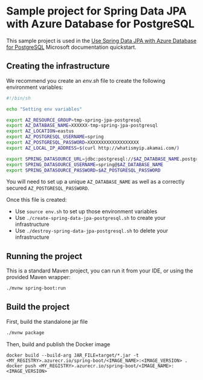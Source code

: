# Sample project for Spring Data JPA with Azure Database for PostgreSQL

This sample project is used in the [Use Spring Data JPA with Azure Database for PostgreSQL](https://docs.microsoft.com/azure/developer/java/spring-framework/configure-spring-data-jpa-with-azure-postgresql/?WT.mc_id=github-microsoftsamples-judubois) Microsoft documentation quickstart.

## Creating the infrastructure

We recommend you create an *env.sh* file to create the following environment variables:

```bash
#!/bin/sh

echo "Setting env variables"

export AZ_RESOURCE_GROUP=tmp-spring-jpa-postgresql
export AZ_DATABASE_NAME=XXXXXX-tmp-spring-jpa-postgresql
export AZ_LOCATION=eastus
export AZ_POSTGRESQL_USERNAME=spring
export AZ_POSTGRESQL_PASSWORD=XXXXXXXXXXXXXXXXXXX
export AZ_LOCAL_IP_ADDRESS=$(curl http://whatismyip.akamai.com/)

export SPRING_DATASOURCE_URL=jdbc:postgresql://$AZ_DATABASE_NAME.postgres.database.azure.com:5432/demo
export SPRING_DATASOURCE_USERNAME=spring@$AZ_DATABASE_NAME
export SPRING_DATASOURCE_PASSWORD=$AZ_POSTGRESQL_PASSWORD
```

You will need to set up a unique `AZ_DATABASE_NAME` as well as a correctly secured `AZ_POSTGRESQL_PASSWORD`.

Once this file is created:

- Use `source env.sh` to set up those environment variables
- Use `./create-spring-data-jpa-postgresql.sh` to create your infrastructure
- Use `./destroy-spring-data-jpa-postgresql.sh` to delete your infrastructure

## Running the project

This is a standard Maven project, you can run it from your IDE, or using the provided Maven wrapper:

```bash
./mvnw spring-boot:run
```

## Build the project

First, build the standalone jar file


```bash
./mvnw package
```

Then, build and publish the Docker image

```
docker build --build-arg JAR_FILE=target/*.jar -t <MY_REGISTRY>.azurecr.io/spring-boot/<IMAGE_NAME>:<IMAGE_VERSION> .
docker push <MY_REGISTRY>.azurecr.io/spring-boot/<IMAGE_NAME>:<IMAGE_VERSION>
```